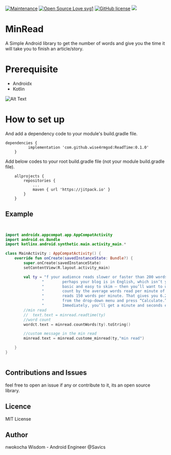 [![Maintenance](https://img.shields.io/badge/Maintained%3F-yes-green.svg)](https://GitHub.com/Naereen/StrapDown.js/graphs/commit-activity)
[![Open Source Love svg1](https://badges.frapsoft.com/os/v1/open-source.svg?v=103)](https://github.com/ellerbrock/open-source-badges/)
[![GitHub license](https://img.shields.io/github/license/Naereen/StrapDown.js.svg)](https://github.com/Naereen/StrapDown.js/blob/master/LICENSE)
[![](https://jitpack.io/v/wise4rmgod/ReadTime.svg)](https://jitpack.io/#wise4rmgod/ReadTime)

# MinRead
A Simple Android library to get the number of words and give you the time it will take you to finish an article/story.

# Prerequisite
* Androidx
* Kotlin

![Alt Text](https://res.cloudinary.com/wise4rmgod/image/upload/c_thumb,w_200,g_face/v1599270133/Screenshot_2020-09-05_at_02.40.45.png)


# How to set up
And add a dependency code to your module's build.gradle file.
```
dependencies {
	      implementation 'com.github.wise4rmgod:ReadTime:0.1.0'
	}

```
Add below codes to your root build.gradle file (not your module build.gradle file).
```
	allprojects {
		repositories {
			...
			maven { url 'https://jitpack.io' }
		}
	}
```

## Example

```kotlin


import androidx.appcompat.app.AppCompatActivity
import android.os.Bundle
import kotlinx.android.synthetic.main.activity_main.*

class MainActivity : AppCompatActivity() {
    override fun onCreate(savedInstanceState: Bundle?) {
        super.onCreate(savedInstanceState)
        setContentView(R.layout.activity_main)

        val ty = "f your audience reads slower or faster than 200 words per minute — \n" +
                "        perhaps your blog is in English, which isn’t your audience’s first language, or perhaps your material is extremely\n" +
                "        basic and easy to skim — then you’ll want to use calculator instead. First, you’ll have to divide your total word \n" +
                "        count by the average words read per minute of your audience. Let’s say your 938-word article has an audience that \n" +
                "        reads 150 words per minute. That gives you 6.253. Enter 6.253 into the Decimal-to-Time Calculator, choose “Minutes” \n" +
                "        from the drop-down menu and press “Calculate.”\n" +
                "        Immediately, you’ll get a minute and seconds estimate. In this case, it’s 6 minutes and 15 seconds."
        //min read
        //  text.text = minread.readtime(ty)
        //word count
        wordct.text = minread.countWords(ty).toString()

        //custom message in the min read
        minread.text = minread.custome_minread(ty,"min read")

    }
}



```
## Contributions and Issues
feel free to open an issue if any or contribute to it, its an open source library.

## Licence
MIT License

## Author
nwokocha Wisdom - Android Engineer @Savics
